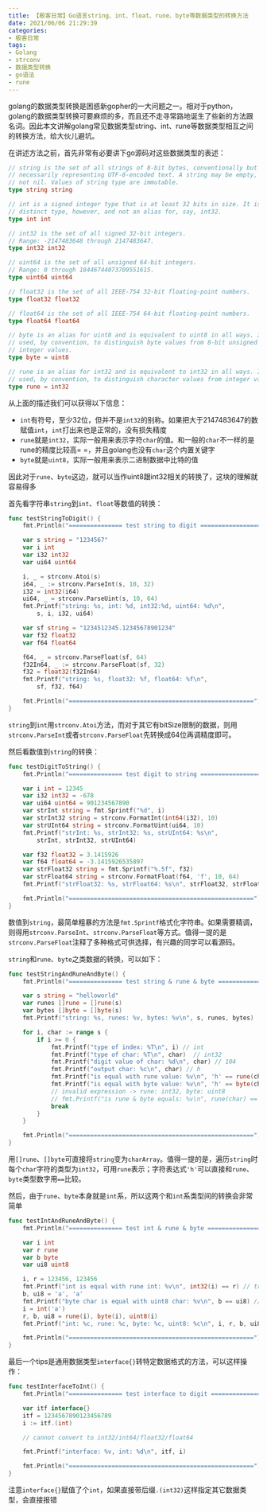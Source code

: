 ```yaml
---
title: 【极客日常】Go语言string、int、float、rune、byte等数据类型的转换方法
date: 2021/06/06 21:29:39
categories:
- 极客日常
tags:
- Golang
- strconv
- 数据类型转换
- go语法
- rune
---
```


golang的数据类型转换是困惑新gopher的一大问题之一。相对于python，golang的数据类型转换可要麻烦的多，而且还不走寻常路地诞生了些新的方法跟名词。因此本文讲解golang常见数据类型string、int、rune等数据类型相互之间的转换方法，给大伙儿避坑。

在讲述方法之前，首先非常有必要讲下go源码对这些数据类型的表述：

<!-- more -->

```go
// string is the set of all strings of 8-bit bytes, conventionally but not
// necessarily representing UTF-8-encoded text. A string may be empty, but
// not nil. Values of string type are immutable.
type string string

// int is a signed integer type that is at least 32 bits in size. It is a
// distinct type, however, and not an alias for, say, int32.
type int int

// int32 is the set of all signed 32-bit integers.
// Range: -2147483648 through 2147483647.
type int32 int32

// uint64 is the set of all unsigned 64-bit integers.
// Range: 0 through 18446744073709551615.
type uint64 uint64

// float32 is the set of all IEEE-754 32-bit floating-point numbers.
type float32 float32

// float64 is the set of all IEEE-754 64-bit floating-point numbers.
type float64 float64

// byte is an alias for uint8 and is equivalent to uint8 in all ways. It is
// used, by convention, to distinguish byte values from 8-bit unsigned
// integer values.
type byte = uint8

// rune is an alias for int32 and is equivalent to int32 in all ways. It is
// used, by convention, to distinguish character values from integer values.
type rune = int32
```

从上面的描述我们可以获得以下信息：

- `int`有符号，至少32位，但并不是`int32`的别称。如果把大于2147483647的数赋值`int`，`int`打出来也是正常的，没有损失精度
- `rune`就是`int32`，实际一般用来表示字符`char`的值。和一般的`char`不一样的是rune的精度比较高= =，并且golang也没有`char`这个内置关键字
- `byte`就是`uint8`，实际一般用来表示二进制数据中比特的值

因此对于`rune`、`byte`这边，就可以当作uint8跟int32相关的转换了，这块的理解就容易得多

首先看字符串`string`到`int`、`float`等数值的转换：

```go
func testStringToDigit() {
    fmt.Println("=============== test string to digit ==================")

    var s string = "1234567"
    var i int
    var i32 int32
    var ui64 uint64

    i, _ = strconv.Atoi(s)
    i64, _ := strconv.ParseInt(s, 10, 32)
    i32 = int32(i64)
    ui64, _ = strconv.ParseUint(s, 10, 64)
    fmt.Printf("string: %s, int: %d, int32:%d, uint64: %d\n",
        s, i, i32, ui64)

    var sf string = "1234512345.12345678901234"
    var f32 float32
    var f64 float64

    f64, _ = strconv.ParseFloat(sf, 64)
    f32In64, _ := strconv.ParseFloat(sf, 32)
    f32 = float32(f32In64)
    fmt.Printf("string: %s, float32: %f, float64: %f\n",
        sf, f32, f64)

    fmt.Println("====================================================")
}
```

`string`到`int`用`strconv.Atoi`方法，而对于其它有bitSize限制的数据，则用`strconv.ParseInt`或者`strconv.ParseFloat`先转换成64位再调精度即可。

然后看数值到`string`的转换：

```go
func testDigitToString() {
    fmt.Println("=============== test digit to string ==================")

    var i int = 12345
    var i32 int32 = -678
    var ui64 uint64 = 901234567890
    var strInt string = fmt.Sprintf("%d", i)
    var strInt32 string = strconv.FormatInt(int64(i32), 10)
    var strUInt64 string = strconv.FormatUint(ui64, 10)
    fmt.Printf("strInt: %s, strInt32: %s, strUInt64: %s\n",
        strInt, strInt32, strUInt64)

    var f32 float32 = 3.1415926
    var f64 float64 = -3.1415926535897
    var strFloat32 string = fmt.Sprintf("%.5f", f32)
    var strFloat64 string = strconv.FormatFloat(f64, 'f', 10, 64)
    fmt.Printf("strFloat32: %s, strFloat64: %s\n", strFloat32, strFloat64)

    fmt.Println("====================================================")
}
```

数值到`string`，最简单粗暴的方法是`fmt.Sprintf`格式化字符串。如果需要精调，则得用`strconv.ParseInt`、`strconv.ParseFloat`等方式。值得一提的是`strconv.ParseFloat`注释了多种格式可供选择，有兴趣的同学可以看源码。

`string`和`rune`、`byte`之类数据的转换，可以如下：

```go
func testStringAndRuneAndByte() {
    fmt.Println("=============== test string & rune & byte ==================")

    var s string = "helloworld"
    var runes []rune = []rune(s)
    var bytes []byte = []byte(s)
    fmt.Printf("string: %s, runes: %v, bytes: %v\n", s, runes, bytes)

    for i, char := range s {
        if i >= 0 {
            fmt.Printf("type of index: %T\n", i) // int
            fmt.Printf("type of char: %T\n", char)  // int32
            fmt.Printf("digit value of char: %d\n", char) // 104
            fmt.Printf("output char: %c\n", char) // h
            fmt.Printf("is equal with rune value: %v\n", 'h' == rune(char)) // true
            fmt.Printf("is equal with byte value: %v\n", 'h' == byte(char)) // true
            // invalid expression -> rune: int32, byte: uint8
            // fmt.Printf("is rune & byte equals: %v\n", rune(char) == byte(char))
            break
        }
    }

    fmt.Println("====================================================")
}

```

用`[]rune`、`[]byte`可直接将`string`变为`charArray`。值得一提的是，遍历`string`时每个`char`字符的类型为`int32`，可用`rune`表示；字符表达式`'h'`可以直接和`rune`、`byte`类型数字用`==`比较。

然后，由于`rune`、`byte`本身就是`int`系，所以这两个和`int`系类型间的转换会非常简单

```go
func testIntAndRuneAndByte() {
    fmt.Println("=============== test int & rune & byte ==================")

    var i int
    var r rune
    var b byte
    var ui8 uint8

    i, r = 123456, 123456
    fmt.Printf("int is equal with rune int: %v\n", int32(i) == r) // true
    b, ui8 = 'a', 'a'
    fmt.Printf("byte char is equal with uint8 char: %v\n", b == ui8) // true
    i = int('a')
    r, b, ui8 = rune(i), byte(i), uint8(i)
    fmt.Printf("int: %c, rune: %c, byte: %c, uint8: %c\n", i, r, b, ui8) // 4 * 'a'

    fmt.Println("====================================================")
}
```

最后一个tips是通用数据类型`interface{}`转特定数据格式的方法，可以这样操作：

```go
func testInterfaceToInt() {
    fmt.Println("=============== test interface to digit ==================")

    var itf interface{}
    itf = 1234567890123456789
    i := itf.(int)

    // cannot convert to int32/int64/float32/float64

    fmt.Printf("interface: %v, int: %d\n", itf, i)

    fmt.Println("====================================================")
}
```

注意`interface{}`赋值了个`int`，如果直接带后缀`.(int32)`这样指定其它数据类型，会直接报错
